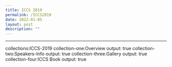 ```yaml
---
title: ICCS 2019
permalink: /ICCS2019
date: 2022-01-05
layout: post
description: ""
---
```

---
collections:ICCS-2019
  collection-one:Overview
    output: true
  collection-two:Speakers-Info
    output: true
  collection-three:Gallery
    output: true
     collection-four:ICCS Book
    output: true
